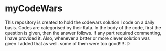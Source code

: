 # myCodeWars
This repository is created to hold the codewars solution I code on a daily basis.
Codes are categorised by their Kata.
In the body of the code, first the question is given, then the answer follows. 
If any part required commenting, I have provided it. 
Also, whenever a better or more clever solution was given I added that as well. some of them were too good!!!! :D
